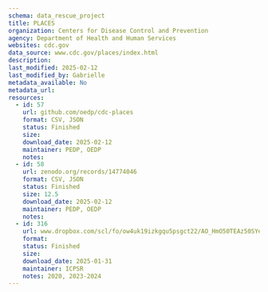 ```yaml
---
schema: data_rescue_project 
title: PLACES
organization: Centers for Disease Control and Prevention
agency: Department of Health and Human Services
websites: cdc.gov
data_source: www.cdc.gov/places/index.html
description: 
last_modified: 2025-02-12
last_modified_by: Gabrielle
metadata_available: No
metadata_url: 
resources:
  - id: 57
    url: github.com/oedp/cdc-places
    format: CSV, JSON
    status: Finished
    size: 
    download_date: 2025-02-12
    maintainer: PEDP, OEDP
    notes: 
  - id: 58
    url: zenodo.org/records/14774046
    format: CSV, JSON
    status: Finished
    size: 12.5
    download_date: 2025-02-12
    maintainer: PEDP, OEDP
    notes: 
  - id: 316
    url: www.dropbox.com/scl/fo/ow4uk19izkgqu5psgct22/AO_HmO50TEAz50SYe3BMYFs?rlkey=3m9ey4wichxfy07e3w7g17c5p&dl=0
    format: 
    status: Finished
    size: 
    download_date: 2025-01-31
    maintainer: ICPSR
    notes: 2020, 2023-2024
---
```

